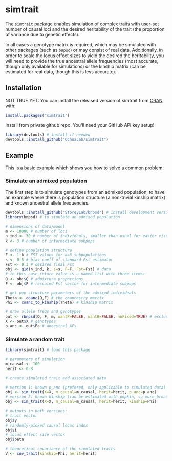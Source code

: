 # simtrait

The `simtrait` package enables simulation of complex traits with user-set number of causal loci and the desired heritability of the trait (the proportion of variance due to genetic effects).

In all cases a genotype matrix is required, which may be simulated with other packages (such as `bnpsd`) or may consist of real data.
Additionally, in order to scale the locus effect sizes to yield the desired the heritability, you will need to provide the true ancestral allele frequencies (most accurate, though only available for simulations) or the kinship matrix (can be estimated for real data, though this is less accurate).

## Installation

NOT TRUE YET:
You can install the released version of simtrait from [CRAN](https://CRAN.R-project.org) with:

``` r
install.packages("simtrait")
```

Install from private github repo.
You'll need your GitHub API key setup!
``` r
library(devtools) # install if needed
devtools::install_github("OchoaLab/simtrait")
```

## Example

This is a basic example which shows you how to solve a common problem:

### Simulate an admixed population

The first step is to simulate genotypes from an admixed population, to have an example where there is population structure (a non-trivial kinship matrix) and known ancestral allele frequencies.

``` r
devtools::install_github("StoreyLab/bnpsd") # install development version
library(bnpsd) # to simulate an admixed population

# dimensions of data/model
m <- 10000 # number of loci
n_ind <- 30 # number of individuals, smaller than usual for easier visualizations
k <- 3 # number of intermediate subpops

# define population structure
F <- 1:k # FST values for k=3 subpopulations
s <- 0.5 # bias coeff of standard Fst estimator
Fst <- 0.3 # desired final Fst
obj <- q1d(n_ind, k, s=s, F=F, Fst=Fst) # data
# in this case return value is a named list with three items:
Q <- obj$Q # admixture proportions
F <- obj$F # rescaled Fst vector for intermediate subpops

# get pop structure parameters of the admixed individuals
Theta <- coanc(Q,F) # the coancestry matrix
Phi <- coanc_to_kinship(Theta) # kinship matrix

# draw allele freqs and genotypes
out <- rbnpsd(Q, F, m, wantP=FALSE, wantB=FALSE, noFixed=TRUE) # exclude variables not of interest
X <- out$X # genotypes
p_anc <- out$Pa # ancestral AFs
```

### Simulate a random trait


``` r
library(simtrait) # load this package

# parameters of simulation
m_causal <- 100
herit <- 0.8

# create simulated trait and associated data

# version 1: known p_anc (prefered, only applicable to simulated data)
obj <- sim_trait(X=X, m_causal=m_causal, herit=herit, p_anc=p_anc)
# version 2: known kinship (can be estimated with popkin, so more broadly applicable but less precise control of heritability)
obj <- sim_trait(X=X, m_causal=m_causal, herit=herit, kinship=Phi)

# outputs in both versions:
# trait vector
obj$y
# randomly-picked causal locus index
obj$i
# locus effect size vector
obj$beta

# theoretical covariance of the simulated traits
V <- cov_trait(kinship=Phi, herit=herit)
```
